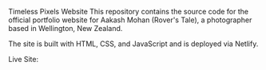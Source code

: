 Timeless Pixels Website
This repository contains the source code for the official portfolio website for Aakash Mohan (Rover's Tale), a photographer based in Wellington, New Zealand.

The site is built with HTML, CSS, and JavaScript and is deployed via Netlify.

Live Site: 
